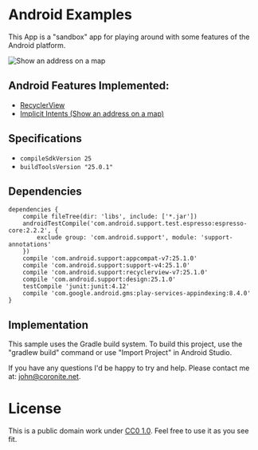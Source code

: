# Android Examples
This App is a "sandbox" app for playing around with some features of the Android platform.

![Show an address on a map](http://www.coronite.net/assets/img/github/project0.png)

## Android Features Implemented:
- [RecyclerView](https://developer.android.com/reference/android/support/v7/recyclerview/package-summary.html)
- [Implicit Intents (Show an address on a map)](https://developer.android.com/guide/components/intents-common.html#Maps)

## Specifications
- `compileSdkVersion 25`
- `buildToolsVersion "25.0.1"`

## Dependencies
```
dependencies {
    compile fileTree(dir: 'libs', include: ['*.jar'])
    androidTestCompile('com.android.support.test.espresso:espresso-core:2.2.2', {
        exclude group: 'com.android.support', module: 'support-annotations'
    })
    compile 'com.android.support:appcompat-v7:25.1.0'
    compile 'com.android.support:support-v4:25.1.0'
    compile 'com.android.support:recyclerview-v7:25.1.0'
    compile 'com.android.support:design:25.1.0'
    testCompile 'junit:junit:4.12'
    compile 'com.google.android.gms:play-services-appindexing:8.4.0'
}
```


## Implementation

This sample uses the Gradle build system. To build this project, use the "gradlew build" command or use "Import Project" in Android Studio.

If you have any questions I'd be happy to try and help. Please contact me at: john@coronite.net.

# License
This is a public domain work under [CC0 1.0](https://creativecommons.org/publicdomain/zero/1.0/). Feel free to use it as you see fit.
